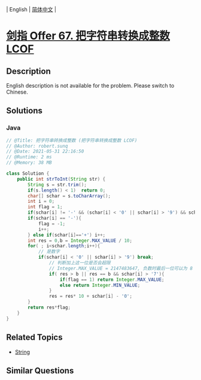 
| English | [简体中文](README.md) |

# [剑指 Offer 67. 把字符串转换成整数 LCOF](https://leetcode.cn//problems/ba-zi-fu-chuan-zhuan-huan-cheng-zheng-shu-lcof/)

## Description

English description is not available for the problem. Please switch to Chinese.

## Solutions


### Java

```Java
// @Title: 把字符串转换成整数 (把字符串转换成整数 LCOF)
// @Author: robert.sunq
// @Date: 2021-05-31 22:16:50
// @Runtime: 2 ms
// @Memory: 38 MB

class Solution {
    public int strToInt(String str) {
        String s = str.trim();
        if(s.length() < 1)  return 0;
        char[] schar = s.toCharArray();
        int i = 0;
        int flag = 1;
        if(schar[i] != '-' && (schar[i] < '0' || schar[i] > '9') && schar[i] != '+') return 0;
        if(schar[i] == '-'){
            flag = -1;
            i++;
        } else if(schar[i]=='+') i++;
        int res = 0,b = Integer.MAX_VALUE / 10;
        for( ; i<schar.length;i++){
            // 是数字
            if(schar[i] < '0' || schar[i] > '9') break;
                // 判断加上这一位是否会超限
                // Integer.MAX_VALUE = 2147483647, 负数时最后一位可以为 8 但是此时结果也就是最小值，故不需要特殊考虑
                if( res > b || res == b && schar[i] > '7'){
                    if(flag == 1) return Integer.MAX_VALUE;
                    else return Integer.MIN_VALUE;
                }
                res = res* 10 + schar[i] - '0';
        }
        return res*flag;
    }
}
```



## Related Topics

- [String](https://leetcode.cn//tag/string)

## Similar Questions


